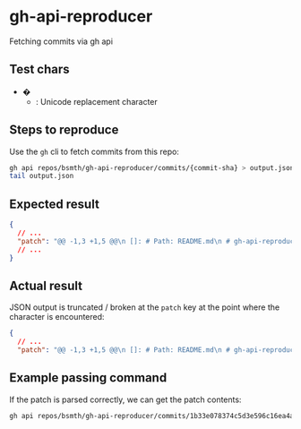 # gh-api-reproducer

Fetching commits via gh api

## Test chars

- �
  - : Unicode replacement character

## Steps to reproduce

Use the `gh` cli to fetch commits from this repo:

```bash
gh api repos/bsmth/gh-api-reproducer/commits/{commit-sha} > output.json
tail output.json
```

## Expected result

```json
{
  // ...
  "patch": "@@ -1,3 +1,5 @@\n []: # Path: README.md\n # gh-api-reproducer\n \n+Fetching commits via gh api\n+\n ## Test chars\n \n - TODO\n \n"
  // ...
}
```

## Actual result

JSON output is truncated / broken at the `patch` key at the point where the character is encountered:

```json
{
  // ...
  "patch": "@@ -1,3 +1,5 @@\n []: # Path: README.md\n # gh-api-reproducer\n \n+Fetching commits via gh api\n+\n ## Test chars\n \n -
```

## Example passing command

If the patch is parsed correctly, we can get the patch contents:

```bash
gh api repos/bsmth/gh-api-reproducer/commits/1b33e078374c5d3e596c16ea4a02c735191b21ec --jq '.files[].patch'
```
